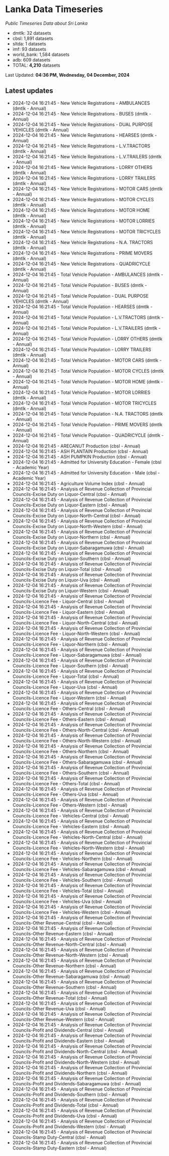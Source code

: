 # Lanka Data Timeseries
*Public Timeseries Data about Sri Lanka*

* dmtlk: 32 datasets
* cbsl: 1,891 datasets
* sltda: 1 datasets
* imf: 93 datasets
* world_bank: 1,584 datasets
* adb: 609 datasets
* TOTAL: **4,210** datasets

Last Updated: **04:36 PM, Wednesday, 04 December, 2024**

## Latest updates

* 2024-12-04 16:21:45 - New Vehicle Registrations - AMBULANCES (dmtlk - Annual)
* 2024-12-04 16:21:45 - New Vehicle Registrations - BUSES (dmtlk - Annual)
* 2024-12-04 16:21:45 - New Vehicle Registrations - DUAL PURPOSE VEHICLES (dmtlk - Annual)
* 2024-12-04 16:21:45 - New Vehicle Registrations - HEARSES (dmtlk - Annual)
* 2024-12-04 16:21:45 - New Vehicle Registrations - L.V.TRACTORS (dmtlk - Annual)
* 2024-12-04 16:21:45 - New Vehicle Registrations - L.V.TRAILERS (dmtlk - Annual)
* 2024-12-04 16:21:45 - New Vehicle Registrations - LORRY OTHERS (dmtlk - Annual)
* 2024-12-04 16:21:45 - New Vehicle Registrations - LORRY TRAILERS (dmtlk - Annual)
* 2024-12-04 16:21:45 - New Vehicle Registrations - MOTOR CARS (dmtlk - Annual)
* 2024-12-04 16:21:45 - New Vehicle Registrations - MOTOR CYCLES (dmtlk - Annual)
* 2024-12-04 16:21:45 - New Vehicle Registrations - MOTOR HOME (dmtlk - Annual)
* 2024-12-04 16:21:45 - New Vehicle Registrations - MOTOR LORRIES (dmtlk - Annual)
* 2024-12-04 16:21:45 - New Vehicle Registrations - MOTOR TRICYCLES (dmtlk - Annual)
* 2024-12-04 16:21:45 - New Vehicle Registrations - N.A. TRACTORS (dmtlk - Annual)
* 2024-12-04 16:21:45 - New Vehicle Registrations - PRIME MOVERS (dmtlk - Annual)
* 2024-12-04 16:21:45 - New Vehicle Registrations - QUADRICYCLE (dmtlk - Annual)
* 2024-12-04 16:21:45 - Total Vehicle Population - AMBULANCES (dmtlk - Annual)
* 2024-12-04 16:21:45 - Total Vehicle Population - BUSES (dmtlk - Annual)
* 2024-12-04 16:21:45 - Total Vehicle Population - DUAL PURPOSE VEHICLES (dmtlk - Annual)
* 2024-12-04 16:21:45 - Total Vehicle Population - HEARSES (dmtlk - Annual)
* 2024-12-04 16:21:45 - Total Vehicle Population - L.V.TRACTORS (dmtlk - Annual)
* 2024-12-04 16:21:45 - Total Vehicle Population - L.V.TRAILERS (dmtlk - Annual)
* 2024-12-04 16:21:45 - Total Vehicle Population - LORRY OTHERS (dmtlk - Annual)
* 2024-12-04 16:21:45 - Total Vehicle Population - LORRY TRAILERS (dmtlk - Annual)
* 2024-12-04 16:21:45 - Total Vehicle Population - MOTOR CARS (dmtlk - Annual)
* 2024-12-04 16:21:45 - Total Vehicle Population - MOTOR CYCLES (dmtlk - Annual)
* 2024-12-04 16:21:45 - Total Vehicle Population - MOTOR HOME (dmtlk - Annual)
* 2024-12-04 16:21:45 - Total Vehicle Population - MOTOR LORRIES (dmtlk - Annual)
* 2024-12-04 16:21:45 - Total Vehicle Population - MOTOR TRICYCLES (dmtlk - Annual)
* 2024-12-04 16:21:45 - Total Vehicle Population - N.A. TRACTORS (dmtlk - Annual)
* 2024-12-04 16:21:45 - Total Vehicle Population - PRIME MOVERS (dmtlk - Annual)
* 2024-12-04 16:21:45 - Total Vehicle Population - QUADRICYCLE (dmtlk - Annual)
* 2024-12-04 16:21:45 - ARECANUT Production (cbsl - Annual)
* 2024-12-04 16:21:45 - ASH PLANTAIN Production (cbsl - Annual)
* 2024-12-04 16:21:45 - ASH PUMPKIN Production (cbsl - Annual)
* 2024-12-04 16:21:45 - Admitted for University Education - Female (cbsl - Academic Year)
* 2024-12-04 16:21:45 - Admitted for University Education - Male (cbsl - Academic Year)
* 2024-12-04 16:21:45 - Agriculture Volume Index (cbsl - Annual)
* 2024-12-04 16:21:45 - Analysis of Revenue Collection of Provincial Councils-Excise Duty on Liquor-Central (cbsl - Annual)
* 2024-12-04 16:21:45 - Analysis of Revenue Collection of Provincial Councils-Excise Duty on Liquor-Eastern (cbsl - Annual)
* 2024-12-04 16:21:45 - Analysis of Revenue Collection of Provincial Councils-Excise Duty on Liquor-North-Central (cbsl - Annual)
* 2024-12-04 16:21:45 - Analysis of Revenue Collection of Provincial Councils-Excise Duty on Liquor-North-Western (cbsl - Annual)
* 2024-12-04 16:21:45 - Analysis of Revenue Collection of Provincial Councils-Excise Duty on Liquor-Northern (cbsl - Annual)
* 2024-12-04 16:21:45 - Analysis of Revenue Collection of Provincial Councils-Excise Duty on Liquor-Sabaragamuwa (cbsl - Annual)
* 2024-12-04 16:21:45 - Analysis of Revenue Collection of Provincial Councils-Excise Duty on Liquor-Southern (cbsl - Annual)
* 2024-12-04 16:21:45 - Analysis of Revenue Collection of Provincial Councils-Excise Duty on Liquor-Total (cbsl - Annual)
* 2024-12-04 16:21:45 - Analysis of Revenue Collection of Provincial Councils-Excise Duty on Liquor-Uva (cbsl - Annual)
* 2024-12-04 16:21:45 - Analysis of Revenue Collection of Provincial Councils-Excise Duty on Liquor-Western (cbsl - Annual)
* 2024-12-04 16:21:45 - Analysis of Revenue Collection of Provincial Councils-Licence Fee - Liquor-Central (cbsl - Annual)
* 2024-12-04 16:21:45 - Analysis of Revenue Collection of Provincial Councils-Licence Fee - Liquor-Eastern (cbsl - Annual)
* 2024-12-04 16:21:45 - Analysis of Revenue Collection of Provincial Councils-Licence Fee - Liquor-North-Central (cbsl - Annual)
* 2024-12-04 16:21:45 - Analysis of Revenue Collection of Provincial Councils-Licence Fee - Liquor-North-Western (cbsl - Annual)
* 2024-12-04 16:21:45 - Analysis of Revenue Collection of Provincial Councils-Licence Fee - Liquor-Northern (cbsl - Annual)
* 2024-12-04 16:21:45 - Analysis of Revenue Collection of Provincial Councils-Licence Fee - Liquor-Sabaragamuwa (cbsl - Annual)
* 2024-12-04 16:21:45 - Analysis of Revenue Collection of Provincial Councils-Licence Fee - Liquor-Southern (cbsl - Annual)
* 2024-12-04 16:21:45 - Analysis of Revenue Collection of Provincial Councils-Licence Fee - Liquor-Total (cbsl - Annual)
* 2024-12-04 16:21:45 - Analysis of Revenue Collection of Provincial Councils-Licence Fee - Liquor-Uva (cbsl - Annual)
* 2024-12-04 16:21:45 - Analysis of Revenue Collection of Provincial Councils-Licence Fee - Liquor-Western (cbsl - Annual)
* 2024-12-04 16:21:45 - Analysis of Revenue Collection of Provincial Councils-Licence Fee - Others-Central (cbsl - Annual)
* 2024-12-04 16:21:45 - Analysis of Revenue Collection of Provincial Councils-Licence Fee - Others-Eastern (cbsl - Annual)
* 2024-12-04 16:21:45 - Analysis of Revenue Collection of Provincial Councils-Licence Fee - Others-North-Central (cbsl - Annual)
* 2024-12-04 16:21:45 - Analysis of Revenue Collection of Provincial Councils-Licence Fee - Others-North-Western (cbsl - Annual)
* 2024-12-04 16:21:45 - Analysis of Revenue Collection of Provincial Councils-Licence Fee - Others-Northern (cbsl - Annual)
* 2024-12-04 16:21:45 - Analysis of Revenue Collection of Provincial Councils-Licence Fee - Others-Sabaragamuwa (cbsl - Annual)
* 2024-12-04 16:21:45 - Analysis of Revenue Collection of Provincial Councils-Licence Fee - Others-Southern (cbsl - Annual)
* 2024-12-04 16:21:45 - Analysis of Revenue Collection of Provincial Councils-Licence Fee - Others-Total (cbsl - Annual)
* 2024-12-04 16:21:45 - Analysis of Revenue Collection of Provincial Councils-Licence Fee - Others-Uva (cbsl - Annual)
* 2024-12-04 16:21:45 - Analysis of Revenue Collection of Provincial Councils-Licence Fee - Others-Western (cbsl - Annual)
* 2024-12-04 16:21:45 - Analysis of Revenue Collection of Provincial Councils-Licence Fee - Vehicles-Central (cbsl - Annual)
* 2024-12-04 16:21:45 - Analysis of Revenue Collection of Provincial Councils-Licence Fee - Vehicles-Eastern (cbsl - Annual)
* 2024-12-04 16:21:45 - Analysis of Revenue Collection of Provincial Councils-Licence Fee - Vehicles-North-Central (cbsl - Annual)
* 2024-12-04 16:21:45 - Analysis of Revenue Collection of Provincial Councils-Licence Fee - Vehicles-North-Western (cbsl - Annual)
* 2024-12-04 16:21:45 - Analysis of Revenue Collection of Provincial Councils-Licence Fee - Vehicles-Northern (cbsl - Annual)
* 2024-12-04 16:21:45 - Analysis of Revenue Collection of Provincial Councils-Licence Fee - Vehicles-Sabaragamuwa (cbsl - Annual)
* 2024-12-04 16:21:45 - Analysis of Revenue Collection of Provincial Councils-Licence Fee - Vehicles-Southern (cbsl - Annual)
* 2024-12-04 16:21:45 - Analysis of Revenue Collection of Provincial Councils-Licence Fee - Vehicles-Total (cbsl - Annual)
* 2024-12-04 16:21:45 - Analysis of Revenue Collection of Provincial Councils-Licence Fee - Vehicles-Uva (cbsl - Annual)
* 2024-12-04 16:21:45 - Analysis of Revenue Collection of Provincial Councils-Licence Fee - Vehicles-Western (cbsl - Annual)
* 2024-12-04 16:21:45 - Analysis of Revenue Collection of Provincial Councils-Other Revenue-Central (cbsl - Annual)
* 2024-12-04 16:21:45 - Analysis of Revenue Collection of Provincial Councils-Other Revenue-Eastern (cbsl - Annual)
* 2024-12-04 16:21:45 - Analysis of Revenue Collection of Provincial Councils-Other Revenue-North-Central (cbsl - Annual)
* 2024-12-04 16:21:45 - Analysis of Revenue Collection of Provincial Councils-Other Revenue-North-Western (cbsl - Annual)
* 2024-12-04 16:21:45 - Analysis of Revenue Collection of Provincial Councils-Other Revenue-Northern (cbsl - Annual)
* 2024-12-04 16:21:45 - Analysis of Revenue Collection of Provincial Councils-Other Revenue-Sabaragamuwa (cbsl - Annual)
* 2024-12-04 16:21:45 - Analysis of Revenue Collection of Provincial Councils-Other Revenue-Southern (cbsl - Annual)
* 2024-12-04 16:21:45 - Analysis of Revenue Collection of Provincial Councils-Other Revenue-Total (cbsl - Annual)
* 2024-12-04 16:21:45 - Analysis of Revenue Collection of Provincial Councils-Other Revenue-Uva (cbsl - Annual)
* 2024-12-04 16:21:45 - Analysis of Revenue Collection of Provincial Councils-Other Revenue-Western (cbsl - Annual)
* 2024-12-04 16:21:45 - Analysis of Revenue Collection of Provincial Councils-Profit and Dividends-Central (cbsl - Annual)
* 2024-12-04 16:21:45 - Analysis of Revenue Collection of Provincial Councils-Profit and Dividends-Eastern (cbsl - Annual)
* 2024-12-04 16:21:45 - Analysis of Revenue Collection of Provincial Councils-Profit and Dividends-North-Central (cbsl - Annual)
* 2024-12-04 16:21:45 - Analysis of Revenue Collection of Provincial Councils-Profit and Dividends-North-Western (cbsl - Annual)
* 2024-12-04 16:21:45 - Analysis of Revenue Collection of Provincial Councils-Profit and Dividends-Northern (cbsl - Annual)
* 2024-12-04 16:21:45 - Analysis of Revenue Collection of Provincial Councils-Profit and Dividends-Sabaragamuwa (cbsl - Annual)
* 2024-12-04 16:21:45 - Analysis of Revenue Collection of Provincial Councils-Profit and Dividends-Southern (cbsl - Annual)
* 2024-12-04 16:21:45 - Analysis of Revenue Collection of Provincial Councils-Profit and Dividends-Total (cbsl - Annual)
* 2024-12-04 16:21:45 - Analysis of Revenue Collection of Provincial Councils-Profit and Dividends-Uva (cbsl - Annual)
* 2024-12-04 16:21:45 - Analysis of Revenue Collection of Provincial Councils-Profit and Dividends-Western (cbsl - Annual)
* 2024-12-04 16:21:45 - Analysis of Revenue Collection of Provincial Councils-Stamp Duty-Central (cbsl - Annual)
* 2024-12-04 16:21:45 - Analysis of Revenue Collection of Provincial Councils-Stamp Duty-Eastern (cbsl - Annual)